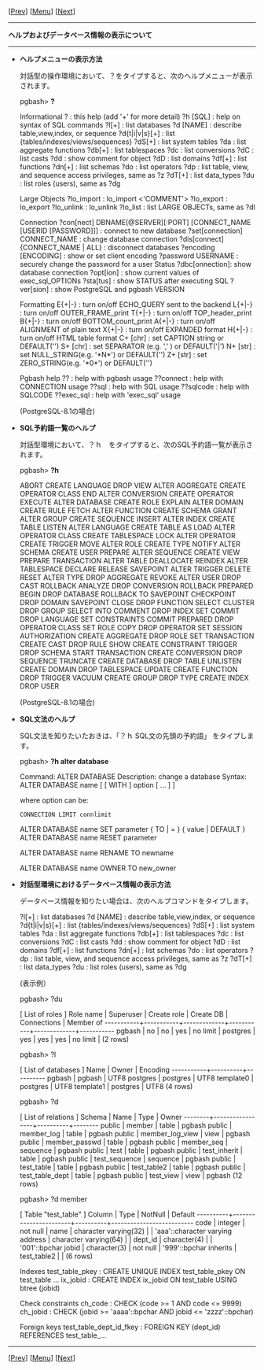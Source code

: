 \[[Prev](usage07-j.md)\] \[[Menu](../usage-j.md)\] \[[Next](usage10-j.md)\]

* * *

**ヘルプおよびデータベース情報の表示について**  

* * *

  

*   **ヘルプメニューの表示方法**  
      
    対話型の操作環境において、？をタイプすると、次のヘルプメニューが表示されます。  
      
    pgbash> **?**
    
    Informational
      ?              : this help (add '+' for more detail)
      ?h \[SQL\]       : help on syntax of SQL commands
      ?l\[+\]          : list databases
      ?d \[NAME\]      : describe table,view,index, or sequence
      ?d{t|i|v|s}\[+\] : list {tables/indexes/views/sequences}
      ?dS\[+\]         : list system tables
      ?da            : list aggregate functions
      ?db\[+\]         : list tablespaces
      ?dc            : list conversions
      ?dC            : list casts
      ?dd            : show comment for object
      ?dD            : list domains
      ?df\[+\]         : list functions
      ?dn\[+\]         : list schemas
      ?do            : list operators
      ?dp            : list table, view, and sequence access privileges, same as ?z
      ?dT\[+\]         : list data\_types
      ?du            : list roles (users), same as ?dg
    
    Large Objects
      ?lo\_import     : lo\_import <'COMMENT'>
      ?lo\_export     : lo\_export ?lo\_unlink     : lo\_unlink ?lo\_list       : list LARGE OBJECTs, same as ?dl
    
    Connection
      ?con\[nect\] DBNAME\[@SERVER\]\[:PORT\] \[CONNECT\_NAME \[USERID \[PASSWORD\]\]\]
                     : connect to new database
      ?set\[connection\] CONNECT\_NAME
                     : change database connection
      ?dis\[connect\]   {CONNECT\_NAME | ALL}
                     : disconnect databases
      ?encoding \[ENCODING\]
                     : show or set client encoding
      ?password USERNAME
                     : securely change the password for a user
    Status
      ?dbc\[onnection\]: show database connection
      ?opt\[ion\]      : show current values of exec\_sql\_OPTIONs
      ?sta\[tus\]      : show STATUS after executing SQL
      ?ver\[sion\]     : show PostgreSQL and pgbash VERSION
    
    Formatting
      E{+|-}         : turn on/off ECHO\_QUERY sent to the backend
      L{+|-}         : turn on/off OUTER\_FRAME\_print
      T{+|-}         : turn on/off TOP\_header\_print
      B{+|-}         : turn on/off BOTTOM\_count\_print
      A{+|-}         : turn on/off ALIGNMENT of plain text
      X{+|-}         : turn on/off EXPANDED format
      H{+|-}         : turn on/off HTML table format
      C+  \[chr\]      : set CAPTION string          or DEFAULT('')
      S+  \[chr\]      : set SEPARATOR  (e.g. ','  ) or DEFAULT('|')
      N+  \[str\]      : set NULL\_STRING(e.g. '\*N\*') or DEFAULT('')
      Z+  \[str\]      : set ZERO\_STRING(e.g. '\*0\*') or DEFAULT('')
    
    Pgbash help
      ??             : help with pgbash usage
      ??connect      : help with CONNECTION usage
      ??sql          : help with SQL usage
      ??sqlcode      : help with SQLCODE
      ??exec\_sql     : help with 'exec\_sql' usage 
    
    (PostgreSQL-8.1の場合)  
      
      
    
*   **SQL予約語一覧のヘルプ**  
      
    対話型環境において、？ｈ　をタイプすると、次のSQL予約語一覧が表示されます。  
      
    pgbash> **?h**
    
    ABORT                     CREATE LANGUAGE           DROP VIEW
    ALTER AGGREGATE           CREATE OPERATOR CLASS     END
    ALTER CONVERSION          CREATE OPERATOR           EXECUTE
    ALTER DATABASE            CREATE ROLE               EXPLAIN
    ALTER DOMAIN              CREATE RULE               FETCH
    ALTER FUNCTION            CREATE SCHEMA             GRANT
    ALTER GROUP               CREATE SEQUENCE           INSERT
    ALTER INDEX               CREATE TABLE              LISTEN
    ALTER LANGUAGE            CREATE TABLE AS           LOAD
    ALTER OPERATOR CLASS      CREATE TABLESPACE         LOCK
    ALTER OPERATOR            CREATE TRIGGER            MOVE
    ALTER ROLE                CREATE TYPE               NOTIFY
    ALTER SCHEMA              CREATE USER               PREPARE
    ALTER SEQUENCE            CREATE VIEW               PREPARE TRANSACTION
    ALTER TABLE               DEALLOCATE                REINDEX
    ALTER TABLESPACE          DECLARE                   RELEASE SAVEPOINT
    ALTER TRIGGER             DELETE                    RESET
    ALTER TYPE                DROP AGGREGATE            REVOKE
    ALTER USER                DROP CAST                 ROLLBACK
    ANALYZE                   DROP CONVERSION           ROLLBACK PREPARED
    BEGIN                     DROP DATABASE             ROLLBACK TO SAVEPOINT
    CHECKPOINT                DROP DOMAIN               SAVEPOINT
    CLOSE                     DROP FUNCTION             SELECT
    CLUSTER                   DROP GROUP                SELECT INTO
    COMMENT                   DROP INDEX                SET
    COMMIT                    DROP LANGUAGE             SET CONSTRAINTS
    COMMIT PREPARED           DROP OPERATOR CLASS       SET ROLE
    COPY                      DROP OPERATOR             SET SESSION AUTHORIZATION
    CREATE AGGREGATE          DROP ROLE                 SET TRANSACTION
    CREATE CAST               DROP RULE                 SHOW
    CREATE CONSTRAINT TRIGGER DROP SCHEMA               START TRANSACTION
    CREATE CONVERSION         DROP SEQUENCE             TRUNCATE
    CREATE DATABASE           DROP TABLE                UNLISTEN
    CREATE DOMAIN             DROP TABLESPACE           UPDATE
    CREATE FUNCTION           DROP TRIGGER              VACUUM
    CREATE GROUP              DROP TYPE
    CREATE INDEX              DROP USER
    
    (PostgreSQL-8.1の場合)  
      
      
    
*   **SQL文法のヘルプ**  
      
    SQL文法を知りたいたおきは、「？ｈ SQL文の先頭の予約語」 をタイプします。  
      
    pgbash> **?h alter database**
    
    Command:     ALTER DATABASE
    Description: change a database
    Syntax:
    ALTER DATABASE name \[ \[ WITH \] option \[ ... \] \]
    
    where option can be:
    
        CONNECTION LIMIT connlimit
    
    ALTER DATABASE name SET parameter { TO | = } { value | DEFAULT }
    ALTER DATABASE name RESET parameter
    
    ALTER DATABASE name RENAME TO newname
    
    ALTER DATABASE name OWNER TO new\_owner
    
      
    
*   **対話型環境におけるデータベース情報の表示方法**  
      
    データベース情報を知りたい場合は、次のヘルプコマンドをタイプします。  
      
    
      ?l\[+\]          : list databases
      ?d \[NAME\]      : describe table,view,index, or sequence
      ?d{t|i|v|s}\[+\] : list {tables/indexes/views/sequences}
      ?dS\[+\]         : list system tables
      ?da            : list aggregate functions
      ?db\[+\]         : list tablespaces
      ?dc            : list conversions
      ?dC            : list casts
      ?dd            : show comment for object
      ?dD            : list domains
      ?df\[+\]         : list functions
      ?dn\[+\]         : list schemas
      ?do            : list operators
      ?dp            : list table, view, and sequence access privileges, same as ?z
      ?dT\[+\]         : list data\_types
      ?du            : list roles (users), same as ?dg
    
    (表示例）  
      
    pgbash> ?du
    
    \[ List of roles \]
     Role name | Superuser | Create role | Create DB | Connections | Member of
    -----------+-----------+-------------+-----------+-------------+-----------
     pgbash    | no        | no          | yes       | no limit    |
     postgres  | yes       | yes         | yes       | no limit    |
    (2 rows)
    
    pgbash> ?l
    
    \[ List of databases \]
     Name      | Owner    | Encoding
    -----------+----------+----------
     pgbash    | pgbash   | UTF8
     postgres  | postgres | UTF8
     template0 | postgres | UTF8
     template1 | postgres | UTF8
    (4 rows)
    
    pgbash> ?d
    
    \[ List of relations \]
     Schema | Name            | Type     | Owner
    --------+-----------------+----------+--------
     public | member          | table    | pgbash
     public | member\_log      | table    | pgbash
     public | member\_log\_view | view     | pgbash
     public | member\_passwd   | table    | pgbash
     public | member\_seq      | sequence | pgbash
     public | test            | table    | pgbash
     public | test\_inherit    | table    | pgbash
     public | test\_sequence   | sequence | pgbash
     public | test\_table      | table    | pgbash
     public | test\_table2     | table    | pgbash
     public | test\_table\_dept | table    | pgbash
     public | test\_view       | view     | pgbash
    (12 rows)
    
    pgbash> ?d member  
    
    \[ Table "test\_table" \]
     Column   | Type                  | NotNull  | Default
    ----------+-----------------------+----------+--------------------------
     code     | integer               | not null |
     name     | character varying(32) |          | 'aaa'::character varying
     address  | character varying(64) |          |
     dept\_id  | character(4)          |          | '001'::bpchar
     jobid    | character(3)          | not null | '999'::bpchar
     inherits | test\_table2           |          |
    (6 rows)
    
    Indexes
     test\_table\_pkey : CREATE UNIQUE INDEX test\_table\_pkey ON test\_table ...
     ix\_jobid        : CREATE INDEX ix\_jobid ON test\_table USING btree (jobid)
    
    Check constraints
     ch\_code  : CHECK (code >= 1 AND code <= 9999)
     ch\_jobid : CHECK (jobid >= 'aaaa'::bpchar AND jobid <= 'zzzz'::bpchar)
    
    Foreign keys
     test\_table\_dept\_id\_fkey : FOREIGN KEY (dept\_id) REFERENCES test\_table\_...
    
      
    

* * *

\[[Prev](./usage01-j.md)\] \[[Menu](../usage-j.md)\] \[[Next](./usage10-j.md)\]
